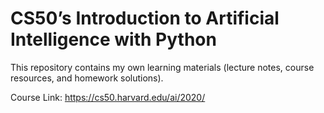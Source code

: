 # CS50’s Introduction to Artificial Intelligence with Python
This repository contains my own learning materials (lecture notes, course resources, and homework solutions). 

Course Link: 
https://cs50.harvard.edu/ai/2020/
